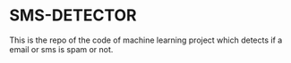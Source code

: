 # SMS-DETECTOR
This is the repo of the code of machine learning project which detects if a email or sms is spam or not.
